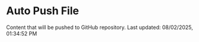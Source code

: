 # Auto Push File

Content that will be pushed to GitHub repository.
Last updated: 08/02/2025, 01:34:52 PM